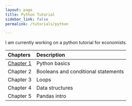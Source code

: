 ```yaml
---
layout: page
title: Python Tutorial
sidebar_link: false
permalink: /tutorials/python

---
```

I am currently working on a python tutorial for economists.

| Chapters | Description |
| :--- | :--- |
| [Chapter 1](python/chapter_1) | Python basics |
| Chapter 2 | Booleans and conditional statements |
| Chapter 3 | Loops |
| Chapter 4 | Data structures |
| Chapter 5 | Pandas intro |